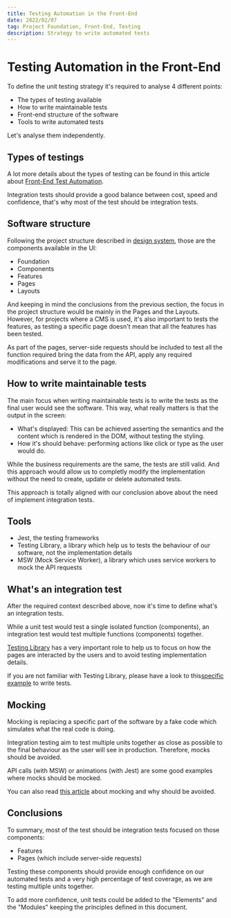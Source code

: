 ```yaml
---
title: Testing Automation in the Front-End
date: 2022/02/07
tag: Project Foundation, Front-End, Testing
description: Strategy to write automated tests
---
```


# Testing Automation in the Front-End

To define the unit testing strategy it's required to analyse 4 different points:

- The types of testing available
- How to write maintainable tests
- Front-end structure of the software
- Tools to write automated tests

Let's analyse them independently.

## Types of testings

<!-- ![Testing Automation in the Front-End](./testing-automation-in-the-front-end.png) -->

A lot more details about the types of testing can be found in this article about [Front-End Test Automation](https://medium.com/valtech-ch/frontend-test-automation-639bc2ad79ef).

Integration tests should provide a good balance between cost, speed and confidence, that's why most of the test should be integration tests.

## Software structure

Following the project structure described in [design system](/ring-ui/design-system), those are the components available in the UI:

- Foundation
- Components
- Features
- Pages
- Layouts

And keeping in mind the conclusions from the previous section, the focus in the project structure would be mainly in the Pages and the Layouts. However, for projects where a CMS is used, it's also important to tests the features, as testing a specific page doesn't mean that all the features has been tested.

As part of the pages, server-side requests should be included to test all the function required bring the data from the API, apply any required modifications and serve it to the page.

## How to write maintainable tests

The main focus when writing maintainable tests is to write the tests as the final user would see the software. This way, what really matters is that the output in the screen:

- What's displayed: This can be achieved asserting the semantics and the content which is rendered in the DOM, without testing the styling.
- How it's should behave: performing actions like click or type as the user would do.

While the business requirements are the same, the tests are still valid. And this approach would allow us to completly modify the implementation without the need to create, update or delete automated tests.

This approach is totally aligned with our conclusion above about the need of implement integration tests.

## Tools

- Jest, the testing frameworks
- Testing Library, a library which help us to tests the behaviour of our software, not the implementation details
- MSW (Mock Service Worker), a library which uses service workers to mock the API requests

## What's an integration test

After the required context described above, now it's time to define what's an integration tests.

While a unit test would test a single isolated function (components), an integration test would test multiple functions (components) together.

[Testing Library](https://testing-library.com/docs/#what-you-should-avoid-with-testing-library) has a very important role to help us to focus on how the pages are interacted by the users and to avoid testing implementation details.

If you are not familiar with Testing Library, please have a look to this[specific example](https://testing-library.com/docs/react-testing-library/example-intro) to write tests.

## Mocking

Mocking is replacing a specific part of the software by a fake code which simulates what the real code is doing.

Integration testing aim to test multiple units together as close as possible to the final behaviour as the user will see in production. Therefore, mocks should be avoided.

API calls (with MSW) or animations (with Jest) are some good examples where mocks should be mocked.

You can also read [this article](https://kentcdodds.com/blog/the-merits-of-mocking) about mocking and why should be avoided.

## Conclusions

To summary, most of the test should be integration tests focused on those components:

- Features
- Pages (which include server-side requests)

Testing these components should provide enough confidence on our automated tests and a very high percentage of test coverage, as we are testing multiple units together.

To add more confidence, unit tests could be added to the "Elements" and the "Modules" keeping the principles defined in this document.
